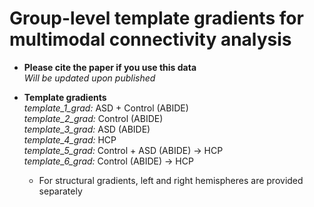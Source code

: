 # Group-level template gradients for multimodal connectivity analysis

* **Please cite the paper if you use this data** \
*Will be updated upon published*

* **Template gradients** \
*template_1_grad:* ASD + Control (ABIDE) \
*template_2_grad:* Control (ABIDE) \
*template_3_grad:* ASD (ABIDE) \
*template_4_grad:* HCP \
*template_5_grad:* Control + ASD (ABIDE) → HCP \
*template_6_grad:* Control (ABIDE) → HCP
  - For structural gradients, left and right hemispheres are provided separately
